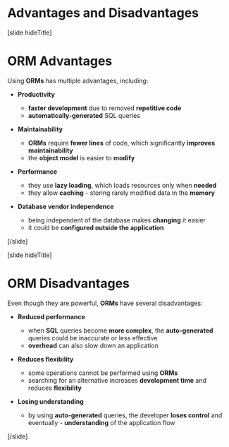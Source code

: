 # Advantages and Disadvantages

[slide hideTitle]
# ORM Advantages

Using **ORMs** has multiple advantages, including:

- **Productivity**
  * **faster development** due to removed **repetitive code**
  * **automatically-generated** SQL queries

- **Maintainability**
  * **ORMs** require **fewer lines** of code, which significantly **improves maintainability**
  * the **object model** is easier to **modify**

- **Performance**
  * they use **lazy loading**, which loads resources only when **needed**
  * they allow **caching** - storing rarely modified data in the **memory**

- **Database vendor independence**
  * being independent of the database makes **changing** it easier
  * it could be **configured outside the application**

[/slide]

[slide hideTitle]
# ORM Disadvantages

Even though they are powerful, **ORMs** have several disadvantages:

- **Reduced performance**
  * when **SQL** queries become **more complex**, the **auto-generated** queries could be inaccurate or less effective
  * **overhead** can also slow down an application

- **Reduces flexibility**
  * some operations cannot be performed using **ORMs**
  * searching for an alternative increases **development time** and reduces **flexibility**

- **Losing understanding**
  * by using **auto-generated** queries, the developer **loses control** and eventually - **understanding** of the application flow

[/slide]
